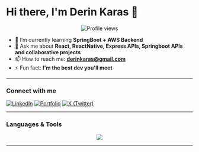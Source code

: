 # Hi there, I'm Derin Karas 👋

<p align="center">
  <img src="https://komarev.com/ghpvc/?username=derinkaras&style=for-the-badge&color=blueviolet" alt="Profile views"/>
</p>

- 🌱 I’m currently learning **SpringBoot + AWS Backend**
- 💬 Ask me about **React, ReactNative, Express APIs, Springboot APIs and collaborative projects**
- 📫 How to reach me: **derinkaras@gmail.com**
- ⚡ Fun fact: **I'm the best dev you'll meet**
<!-- 🤖 I’m currently working on ****-->

---

### Connect with me
[![LinkedIn](https://img.shields.io/badge/LinkedIn-0A66C2?logo=linkedin&logoColor=white&style=for-the-badge)](https://www.linkedin.com/in/YOUR_LINKEDIN_SLUG/)
[![Portfolio](https://img.shields.io/badge/Portfolio-000?style=for-the-badge&logo=vercel&logoColor=white)](https://YOUR_PORTFOLIO_URL)
[![X (Twitter)](https://img.shields.io/badge/X-000?style=for-the-badge&logo=x&logoColor=white)](https://x.com/YOUR_HANDLE)

---

### Languages & Tools
<!-- Quick, clean icons via skillicons.dev → edit the list to match your stack -->
<p align="center">
  <img src="https://skillicons.dev/icons?i=ts,js,react,express,python,html,css,tailwind,java,c,aws,spring,mysql,sqlite,git,github&perline=16" />
</p>

---

